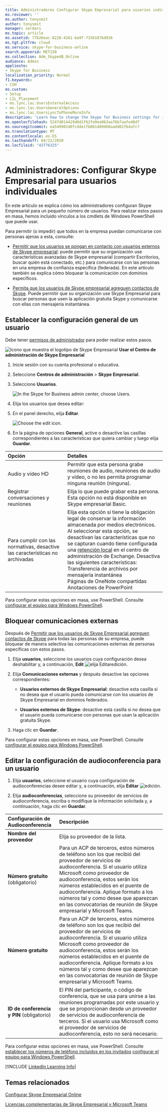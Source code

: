 ```yaml
---
title: Administradores Configurar Skype Empresarial para usuarios individuales
ms.reviewer: ''
ms.author: tonysmit
author: tonysmit
manager: serdars
ms.topic: article
ms.assetid: 77b26eac-8228-4161-ba9f-733b187bd836
ms.tgt.pltfrm: cloud
ms.service: skype-for-business-online
search.appverid: MET150
ms.collection: Adm_Skype4B_Online
audience: Admin
appliesto:
- Skype for Business
localization_priority: Normal
f1.keywords:
- CSH
ms.custom:
- Setup
- LIL_Placement
- ms.lync.lac.UsersExternalAccess
- ms.lync.lac.UsersGeneralOptions
- ms.lync.lac.UsersLyncToPhoneMoreInfo
description: 'Learn how to change the Skype for Business settings for individual users such as: Audio and video conferencing, recording of calls and meetings. '
ms.openlocfilehash: 5247d814429d8d1f62fe9ea963aa76b7aafe40df
ms.sourcegitcommit: ea54990240fcdde1fb061489468aadd02fb4afc7
ms.translationtype: MT
ms.contentlocale: es-ES
ms.lasthandoff: 04/22/2020
ms.locfileid: "43776325"
---
```

# <a name="admins-configure-skype-for-business-settings-for-individual-users"></a>Administradores: Configurar Skype Empresarial para usuarios individuales

En este artículo se explica cómo los administradores configuran Skype Empresarial para un pequeño número de usuarios. Para realizar estos pasos en masa, hemos incluido vínculos a los cmdlets de Windows PowerShell que puede usar.
  
Para permitir (o impedir) que todos en la empresa puedan comunicarse con personas ajenas a esta, consulte:
  
- [Permitir que los usuarios se pongan en contacto con usuarios externos de Skype empresarial](allow-users-to-contact-external-skype-for-business-users.md): puede permitir que su organización use características avanzadas de Skype empresarial (compartir Escritorios, buscar quién está conectado, etc.) para comunicarse con las personas en una empresa de confianza específica (federada). En este artículo también se explica cómo bloquear la comunicación con dominios específicos.
    
- [Permita que los usuarios de Skype empresarial agreguen contactos de Skype](let-skype-for-business-users-add-skype-contacts.md). Puede permitir que su organización use Skype Empresarial para buscar personas que usen la aplicación gratuita Skype y comunicarse con ellas con mensajería instantánea.
    
## <a name="configure-general-settings-for-one-user"></a>Establecer la configuración general de un usuario
<a name="__toc325019204"> </a>

Debe tener [permisos de administrador](https://support.office.com/article/da585eea-f576-4f55-a1e0-87090b6aaa9d) para poder realizar estos pasos.

![Icono que muestra el logotipo de Skype Empresarial](../images/sfb-logo-30x30.png) **Usar el Centro de administración de Skype Empresarial**
  
1. Inicie sesión con su cuenta profesional o educativa.
    
2. Seleccione **Centros de administración** > **Skype Empresarial**.
    
3. Seleccione **Usuarios**.
    
    ![In the Skype for Business admin center, choose Users.](../images/7c80eeb3-6555-4fc8-91f4-61b493581e9e.png)
  
4. Elija los usuarios que desea editar:
    
5. En el panel derecho, elija **Editar**.
    
    ![Choose the edit icon.](../images/5dd7c5bc-b8fa-4201-b6a6-1436ad8f88fb.png)
  
6. En la página de opciones **General**, active o desactive las casillas correspondientes a las características que quiera cambiar y luego elija **Guardar**.
    
|**Opción**|**Detalles**|
|:-----|:-----|
|Audio y vídeo HD  <br/> |Permitir que esta persona grabe reuniones de audio, reuniones de audio y vídeo, o no les permita programar ninguna reunión (ninguna).  <br/> |
|Registrar conversaciones y reuniones  <br/> |Elija lo que puede grabar esta persona.  <br/> Esta opción no está disponible en Skype empresarial Basic.  <br/> |
|Para cumplir con las normativas, desactive las características no archivadas  <br/> | Elija esta opción si tiene la obligación legal de conservar la información almacenada por medios electrónicos. <br/>  Al seleccionar esta opción, se desactivan las características que no se capturan cuando tiene configurada una [retención local](https://technet.microsoft.com/library/ff637980%28v=exchg.150%29.aspx) en el centro de administración de Exchange. Desactiva las siguientes características: <br/>  Transferencia de archivos por mensajería instantánea <br/>  Páginas de OneNote compartidas <br/>  Anotaciones de PowerPoint <br/> |
   
Para configurar estas opciones en masa, use PowerShell. Consulte [configurar el equipo para Windows PowerShell](../set-up-your-computer-for-windows-powershell/set-up-your-computer-for-windows-powershell.md).
  
## <a name="block-external-communications"></a>Bloquear comunicaciones externas
<a name="__toc325019206"> </a>

Después de [Permitir que los usuarios de Skype Empresarial agreguen contactos de Skype](let-skype-for-business-users-add-skype-contacts.md) para todas las personas de su empresa, puede bloquear de manera selectiva las comunicaciones externas de personas específicas con estos pasos.
  
1. Elija **usuarios**, seleccione los usuarios cuya configuración desea deshabilitar y, a continuación, **Edit** ![elija Editar](../images/2f8948c1-e4f3-4022-b9cd-37fed066056e.png)edición.
    
2. Elija **Comunicaciones externas** y después desactive las opciones correspondientes:
    
   - **Usuarios externos de Skype Empresarial**: desactive esta casilla si no desea que el usuario pueda comunicarse con los usuarios de Skype Empresarial en dominios federados.
    
   - **Usuarios externos de Skype**: desactive esta casilla si no desea que el usuario pueda comunicarse con personas que usan la aplicación gratuita Skype.
    
3. Haga clic en **Guardar**.
    
Para configurar estas opciones en masa, use PowerShell. Consulte [configurar el equipo para Windows PowerShell](../set-up-your-computer-for-windows-powershell/set-up-your-computer-for-windows-powershell.md).
  
## <a name="edit-audio-conferencing-settings-for-one-user"></a>Editar la configuración de audioconferencia para un usuario
<a name="__toc314837483"> </a>

1. Elija **usuarios**, seleccione el usuario cuya configuración de audioconferencias desee editar y, a continuación, elija **Editar** ![edición](../images/2f8948c1-e4f3-4022-b9cd-37fed066056e.png).
    
2. Elija **audioconferencias**, seleccione su proveedor de servicios de audioconferencia, escriba o modifique la información solicitada y, a continuación, haga clic en **Guardar**.
    
|**Configuración de Audioconferencia**|**Descripción**|
|:-----|:-----|
|**Nombre del proveedor** <br/> |Elija su proveedor de la lista.  <br/> |
|**Número gratuito** (obligatorio) <br/> |Para un ACP de terceros, estos números de teléfono son los que recibió del proveedor de servicios de audioconferencia. Si el usuario utiliza Microsoft como proveedor de audioconferencia, estos serán los números establecidos en el puente de audioconferencia. Aplique formato a los números tal y como desee que aparezcan en las convocatorias de reunión de Skype empresarial y Microsoft Teams.  <br/> |
|**Número gratuito** <br/> |Para un ACP de terceros, estos números de teléfono son los que recibió del proveedor de servicios de audioconferencia. Si el usuario utiliza Microsoft como proveedor de audioconferencia, estos serán los números establecidos en el puente de audioconferencia. Aplique formato a los números tal y como desee que aparezcan en las convocatorias de reunión de Skype empresarial y Microsoft Teams.  <br/> |
|**ID de conferencia y PIN** (obligatorio) <br/> |El PIN del participante, o código de conferencia, que se usa para unirse a las reuniones programadas por este usuario y que se proporcionan desde un proveedor de servicios de audioconferencia de terceros. Si el usuario usa Microsoft como el proveedor de servicios de audioconferencia, esto no será necesario.  <br/> |
   
Para configurar estas opciones en masa, use PowerShell. Consulte [establecer los números de teléfono incluidos en los invitados](../audio-conferencing-in-office-365/set-the-phone-numbers-included-on-invites.md) [configurar el equipo para Windows PowerShell](../set-up-your-computer-for-windows-powershell/set-up-your-computer-for-windows-powershell.md).


[!INCLUDE [LinkedIn Learning Info](../../common/office/linkedin-learning-info.md)]
  
   
## <a name="related-topics"></a>Temas relacionados 

[Configurar Skype Empresarial Online](set-up-skype-for-business-online.md)

[Licencias complementarias de Skype Empresarial y Microsoft Teams](../skype-for-business-and-microsoft-teams-add-on-licensing/skype-for-business-and-microsoft-teams-add-on-licensing.md)
  
  
 
